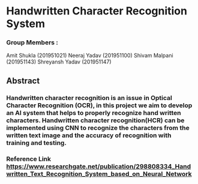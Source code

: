 # Handwritten Character Recognition System <br>
### Group Members : 
Amit Shukla (201951021)
Neeraj Yadav (201951100)
Shivam Malpani (201951143)
Shreyansh Yadav (201951147)

## Abstract
### Handwritten character recognition is an issue in Optical  Character Recognition (OCR), in this project we aim to develop an AI system that helps to properly recognize hand written characters. Handwritten character recognition(HCR) can be implemented using CNN to recognize the characters from the written text image and the accuracy of recognition with training and testing.
### Reference Link https://www.researchgate.net/publication/298808334_Handwritten_Text_Recognition_System_based_on_Neural_Network
